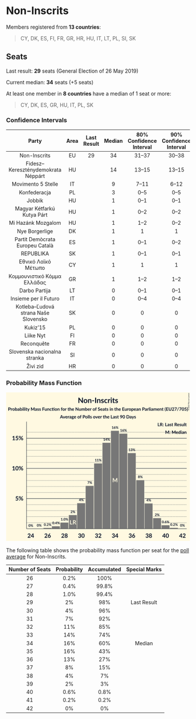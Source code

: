 # Non-Inscrits

Members registered from **13 countries**:

> CY, DK, ES, FI, FR, GR, HR, HU, IT, LT, PL, SI, SK

## Seats

Last result: **29** seats (General Election of 26 May 2019)

Current median: **34** seats (+5 seats)

At least one member in **8 countries** have a median of 1 seat or more:

> CY, DK, ES, GR, HU, IT, PL, SK

### Confidence Intervals

| Party | Area | Last Result | Median | 80% Confidence Interval | 90% Confidence Interval | 95% Confidence Interval | 99% Confidence Interval |
|:-----:|:----:|:-----------:|:------:|:-----------------------:|:-----------------------:|:-----------------------:|:-----------------------:|
| Non-Inscrits | EU | 29 | 34 | 31–37 | 30–38 | 29–39 | 27–40 |
| Fidesz–Kereszténydemokrata Néppárt | HU | | 14 | 13–15 | 13–15 | 13–16 | 13–16 |
| Movimento 5 Stelle | IT | | 9 | 7–11 | 6–12 | 6–12 | 5–13 |
| Konfederacja | PL | | 3 | 0–5 | 0–5 | 0–5 | 0–6 |
| Jobbik | HU | | 1 | 0–1 | 0–1 | 0–1 | 0–2 |
| Magyar Kétfarkú Kutya Párt | HU | | 1 | 0–2 | 0–2 | 0–2 | 0–2 |
| Mi Hazánk Mozgalom | HU | | 1 | 1–2 | 0–2 | 0–2 | 0–2 |
| Nye Borgerlige | DK | | 1 | 1 | 1 | 1–2 | 0–2 |
| Partit Demòcrata Europeu Català | ES | | 1 | 0–1 | 0–2 | 0–2 | 0–2 |
| REPUBLIKA | SK | | 1 | 0–1 | 0–1 | 0–1 | 0–2 |
| Εθνικό Λαϊκό Μέτωπο | CY | | 1 | 1 | 1 | 1 | 1 |
| Κομμουνιστικό Κόμμα Ελλάδας | GR | | 1 | 1–2 | 1–2 | 1–2 | 1–2 |
| Darbo Partija | LT | | 0 | 0–1 | 0–1 | 0–1 | 0–1 |
| Insieme per il Futuro | IT | | 0 | 0–4 | 0–4 | 0–5 | 0–5 |
| Kotleba–Ľudová strana Naše Slovensko | SK | | 0 | 0 | 0 | 0 | 0–1 |
| Kukiz’15 | PL | | 0 | 0 | 0 | 0 | 0 |
| Liike Nyt | FI | | 0 | 0 | 0 | 0 | 0 |
| Reconquête | FR | | 0 | 0 | 0 | 0 | 0 |
| Slovenska nacionalna stranka | SI | | 0 | 0 | 0 | 0 | 0 |
| Živi zid | HR | | 0 | 0 | 0 | 0 | 0 |

### Probability Mass Function

![Graph with seats probability mass function not yet produced](average-2022-06-30-seats-pmf-non-inscrits.png "Seats Probability Mass Function")

The following table shows the probability mass function per seat for the [poll average](average-2022-06-30.html) for Non-Inscrits.

| Number of Seats | Probability | Accumulated | Special Marks |
|:---------------:|:-----------:|:-----------:|:-------------:|
| 26 | 0.2% | 100% |  |
| 27 | 0.4% | 99.8% |  |
| 28 | 1.0% | 99.4% |  |
| 29 | 2% | 98% | Last Result |
| 30 | 4% | 96% |  |
| 31 | 7% | 92% |  |
| 32 | 11% | 85% |  |
| 33 | 14% | 74% |  |
| 34 | 16% | 60% | Median |
| 35 | 16% | 43% |  |
| 36 | 13% | 27% |  |
| 37 | 8% | 15% |  |
| 38 | 4% | 7% |  |
| 39 | 2% | 3% |  |
| 40 | 0.6% | 0.8% |  |
| 41 | 0.2% | 0.2% |  |
| 42 | 0% | 0% |  |


